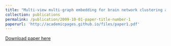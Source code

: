 ```yaml
---
title: "Multi-view multi-graph embedding for brain network clustering analysis"
collection: publications
permalink: /publication/2009-10-01-paper-title-number-1
paperurl: 'http://academicpages.github.io/files/paper1.pdf'
---
```

[Download paper here](https://arxiv.org/pdf/1806.07703.pdf)